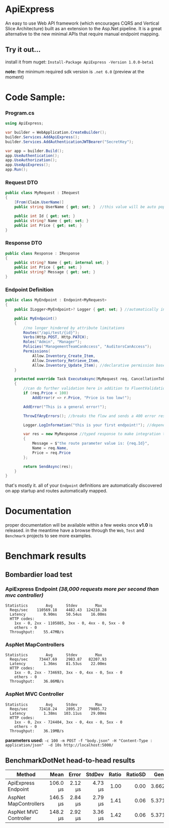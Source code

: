 # ApiExpress

An easy to use Web API framework (which encourages CQRS and Vertical Slice Architecture) built as an extension to the Asp.Net pipeline. It is a great alternative to the new minimal APIs that require manual endpoint mapping.

## Try it out...
install it from nuget:
`Install-Package ApiExpress -Version 1.0.0-beta1`

**note:** the minimum required sdk version is `.net 6.0` (preview at the moment)

# Code Sample:

### Program.cs
```csharp
using ApiExpress;

var builder = WebApplication.CreateBuilder();
builder.Services.AddApiExpress();
builder.Services.AddAuthenticationJWTBearer("SecretKey");

var app = builder.Build();
app.UseAuthentication();
app.UseAuthorization();
app.UseApiExpress();
app.Run();
```

### Request DTO
```csharp
public class MyRequest : IRequest
{
    [From(Claim.UserName)]
    public string UserName { get; set; }  //this value will be auto populated from the user claim

    public int Id { get; set; }
    public string? Name { get; set; }
    public int Price { get; set; }
}
```

### Response DTO
```csharp
public class Response : IResponse
{
    public string? Name { get; internal set; }
    public int Price { get; set; }
    public string? Message { get; set; }
}
```

### Endpoint Definition
```csharp
public class MyEndpoint : Endpoint<MyRequest>
{
    public ILogger<MyEndpoint>? Logger { get; set; } //automatically injected from services

    public MyEndpoint()
    {
        //no longer hindered by attribute limitations
        Routes("/api/test/{id}");
        Verbs(Http.POST, Http.PATCH);
        Roles("Admin", "Manager");
        Policies("ManagementTeamCanAccess", "AuditorsCanAccess");
        Permissions(
            Allow.Inventory_Create_Item,
            Allow.Inventory_Retrieve_Item,
            Allow.Inventory_Update_Item); //declarative permission based authentication
    }

    protected override Task ExecuteAsync(MyRequest req, CancellationToken cancellation)
    {
        //can do further validation here in addition to FluentValidations rules
        if (req.Price < 100)
            AddError(r => r.Price, "Price is too low!");

        AddError("This is a general error!");

        ThrowIfAnyErrors(); //breaks the flow and sends a 400 error response containing error details.

        Logger.LogInformation("this is your first endpoint!"); //dependency injected logger

        var res = new MyResponse //typed response to make integration tests convenient
        {
            Message = $"the route parameter value is: {req.Id}",
            Name = req.Name,
            Price = req.Price
        };

        return SendAsync(res);
    }
}
```

that's mostly it. all of your `Endpoint` definitions are automatically discovered on app startup and routes automatically mapped.

# Documentation
proper documentation will be available within a few weeks once **v1.0** is released. in the meantime have a browse through the `Web`, `Test` and `Benchmark` projects to see more examples.

# Benchmark results

 <!-- .\bomb.exe -c 100 -m POST -f "body.json" -H "Content-Type:application/json"  -d 10s http://localhost:5000/benchmark/ok/123 -->

## Bombardier load test

### ApiExpress Endpoint *(38,000 requests more per second than mvc controller)*
```
Statistics        Avg      Stdev        Max
  Reqs/sec    110569.18    4482.43  124218.28
  Latency        0.90ms    50.54us    16.00ms
  HTTP codes:
    1xx - 0, 2xx - 1105885, 3xx - 0, 4xx - 0, 5xx - 0
    others - 0
  Throughput:    55.47MB/s
```

### AspNet MapControllers
```
Statistics        Avg      Stdev        Max
  Reqs/sec     73447.69    2983.87   82207.93
  Latency        1.36ms    81.53us    22.00ms
  HTTP codes:
    1xx - 0, 2xx - 734693, 3xx - 0, 4xx - 0, 5xx - 0
    others - 0
  Throughput:    36.86MB/s
```

### AspNet MVC Controller
```
Statistics        Avg      Stdev        Max
  Reqs/sec     72418.24    2895.27   79805.72
  Latency        1.38ms   103.11us    29.00ms
  HTTP codes:
    1xx - 0, 2xx - 724404, 3xx - 0, 4xx - 0, 5xx - 0
    others - 0
  Throughput:    36.19MB/s
```

**parameters used:** 
`-c 100 -m POST -f "body.json" -H "Content-Type : application/json"  -d 10s http://localhost:5000/`
<!-- ```
{
  "FirstName": "xxc",
  "LastName": "yyy",
  "Age": 23,
  "PhoneNumbers": [
    "1111111111",
    "2222222222",
    "3333333333",
    "4444444444",
    "5555555555"
  ]
}
``` -->

## BenchmarkDotNet head-to-head results

|               Method |     Mean |   Error |  StdDev | Ratio | RatioSD |  Gen 0 | Allocated |
|--------------------- |---------:|--------:|--------:|------:|--------:|-------:|----------:|
|   ApiExpress Endpoint | 106.0 μs | 2.12 μs | 4.73 μs |  1.00 |    0.00 | 3.6621 |     30 KB |
| AspNet MapControllers | 146.5 μs | 2.84 μs | 2.79 μs |  1.41 |    0.06 | 5.3711 |     44 KB |
| AspNet MVC Controller | 148.2 μs | 2.92 μs | 3.36 μs |  1.42 |    0.06 | 5.3711 |     45 KB |